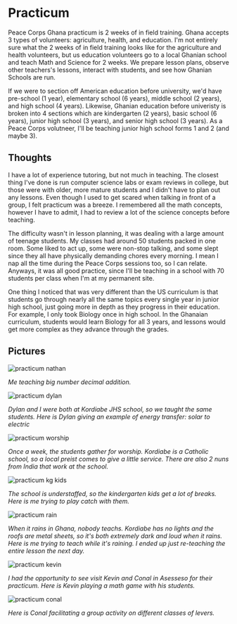 # Practicum
Peace Corps Ghana practicum is 2 weeks of in field training. Ghana accepts 3 types of volunteers: agriculture, health, and education. I'm not entirely sure what the 2 weeks of in field training looks like for the agriculture and health volunteers, but us education volunteers go to a local Ghanian school and teach Math and Science for 2 weeks. We prepare lesson plans, observe other teachers's lessons, interact with students, and see how Ghanian Schools are run.

If we were to section off American education before university, we'd have pre-school (1 year), elementary school (6 years), middle school (2 years), and high school (4 years). Likewise, Ghanian education before univeristy is broken into 4 sections which are kindergarten (2 years), basic school (6 years), junior high school (3 years), and senior high school (3 years). As a Peace Corps volutneer, I'll be teaching junior high school forms 1 and 2 (and maybe 3).

## Thoughts
I have a lot of experience tutoring, but not much in teaching. The closest thing I've done is run computer science labs or exam reviews in college, but those were with older, more mature students and I didn't have to plan out any lessons. Even though I used to get scared when talking in front of a group, I felt practicum was a breeze. I remembered all the math concepts, however I have to admit, I had to review a lot of the science concepts before teaching.

The difficulty wasn't in lesson planning, it was dealing with a large amount of teenage students. My classes had around 50 students packed in one room. Some liked to act up, some were non-stop talking, and some slept since they all have physically demanding chores every morning. I mean I nap all the time during the Peace Corps sessions too, so I can relate. Anyways, it was all good practice, since I'll be teaching in a school with 70 students per class when I'm at my permanent site.

One thing I noticed that was very different than the US curriculum is that students go through nearly all the same topics every single year in junior high school, just going more in depth as they progress in their education. For example, I only took Biology once in high school. In the Ghanaian curriculum, students would learn Biology for all 3 years, and lessons would get more complex as they advance through the grades.



## Pictures

![practicum nathan](/images/practicum_nathan.png)

*Me teaching big number decimal addition.*

![practicum dylan](/images/practicum_dylan.png)

*Dylan and I were both at Kordiabe JHS school, so we taught the same students. Here is Dylan giving an example of energy transfer: solar to electric*

![practicum worship](/images/practicum_worship.png)

*Once a week, the students gather for worship. Kordiabe is a Catholic school, so a local preist comes to give a little service. There are also 2 nuns from India that work at the school.*

![practicum kg kids](/images/practicum_kg_kids.png)

*The school is understaffed, so the kindergarten kids get a lot of breaks. Here is me trying to play catch with them.*

![practicum rain](/images/practicum_rain.png)

*When it rains in Ghana, nobody teachs. Kordiabe has no lights and the roofs are metal sheets, so it's both extremely dark and loud when it rains. Here is me trying to teach while it's raining. I ended up just re-teaching the entire lesson the next day.*

![practicum kevin](/images/practicum_kevin.png)

*I had the opportunity to see visit Kevin and Conal in Asesseso for their practicum. Here is Kevin playing a math game with his students.*

![practicum conal](/images/practicum_conal.png)

*Here is Conal facilitating a group activity on different classes of levers.*